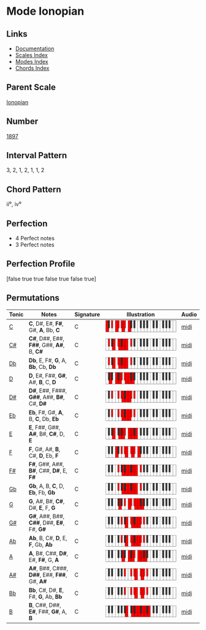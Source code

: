 # Mode Ionopian

## Links

- [Documentation](README.md)
- [Scales Index](Scales.md)
- [Modes Index](Modes.md)
- [Chords Index](Chords.md)

## Parent Scale

[Ionopian](ScaleIonopian.md)

## Number

[1897](https://ianring.com/musictheory/scales/1897)

## Interval Pattern

3, 2, 1, 2, 1, 1, 2

## Chord Pattern

ii⁰, iv⁰

## Perfection

- 4 Perfect notes
- 3 Perfect notes

## Perfection Profile

[false true true false true false true]

## Permutations

| Tonic | Notes | Signature | Illustration | Audio |
|-------|-------|-----------|--------------|-------|
| [C](ModeCNaturalIonopian.md) | **C**, D#, E#, **F#**, G#, **A**, Bb, **C** | C | ![CNaturalIonopian](ModeCNaturalIonopian.png) | [midi](https://github.com/edipermadi/music/blob/main/docs/ModeCNaturalIonopian.mid?raw=true) |
| [C#](ModeCSharpIonopian.md) | **C#**, D##, E##, **F##**, G##, **A#**, B, **C#** | C | ![CSharpIonopian](ModeCSharpIonopian.png) | [midi](https://github.com/edipermadi/music/blob/main/docs/ModeCSharpIonopian.mid?raw=true) |
| [Db](ModeDFlatIonopian.md) | **Db**, E, F#, **G**, A, **Bb**, Cb, **Db** | C | ![DFlatIonopian](ModeDFlatIonopian.png) | [midi](https://github.com/edipermadi/music/blob/main/docs/ModeDFlatIonopian.mid?raw=true) |
| [D](ModeDNaturalIonopian.md) | **D**, E#, F##, **G#**, A#, **B**, C, **D** | C | ![DNaturalIonopian](ModeDNaturalIonopian.png) | [midi](https://github.com/edipermadi/music/blob/main/docs/ModeDNaturalIonopian.mid?raw=true) |
| [D#](ModeDSharpIonopian.md) | **D#**, E##, F###, **G##**, A##, **B#**, C#, **D#** | C | ![DSharpIonopian](ModeDSharpIonopian.png) | [midi](https://github.com/edipermadi/music/blob/main/docs/ModeDSharpIonopian.mid?raw=true) |
| [Eb](ModeEFlatIonopian.md) | **Eb**, F#, G#, **A**, B, **C**, Db, **Eb** | C | ![EFlatIonopian](ModeEFlatIonopian.png) | [midi](https://github.com/edipermadi/music/blob/main/docs/ModeEFlatIonopian.mid?raw=true) |
| [E](ModeENaturalIonopian.md) | **E**, F##, G##, **A#**, B#, **C#**, D, **E** | C | ![ENaturalIonopian](ModeENaturalIonopian.png) | [midi](https://github.com/edipermadi/music/blob/main/docs/ModeENaturalIonopian.mid?raw=true) |
| [F](ModeFNaturalIonopian.md) | **F**, G#, A#, **B**, C#, **D**, Eb, **F** | C | ![FNaturalIonopian](ModeFNaturalIonopian.png) | [midi](https://github.com/edipermadi/music/blob/main/docs/ModeFNaturalIonopian.mid?raw=true) |
| [F#](ModeFSharpIonopian.md) | **F#**, G##, A##, **B#**, C##, **D#**, E, **F#** | C | ![FSharpIonopian](ModeFSharpIonopian.png) | [midi](https://github.com/edipermadi/music/blob/main/docs/ModeFSharpIonopian.mid?raw=true) |
| [Gb](ModeGFlatIonopian.md) | **Gb**, A, B, **C**, D, **Eb**, Fb, **Gb** | C | ![GFlatIonopian](ModeGFlatIonopian.png) | [midi](https://github.com/edipermadi/music/blob/main/docs/ModeGFlatIonopian.mid?raw=true) |
| [G](ModeGNaturalIonopian.md) | **G**, A#, B#, **C#**, D#, **E**, F, **G** | C | ![GNaturalIonopian](ModeGNaturalIonopian.png) | [midi](https://github.com/edipermadi/music/blob/main/docs/ModeGNaturalIonopian.mid?raw=true) |
| [G#](ModeGSharpIonopian.md) | **G#**, A##, B##, **C##**, D##, **E#**, F#, **G#** | C | ![GSharpIonopian](ModeGSharpIonopian.png) | [midi](https://github.com/edipermadi/music/blob/main/docs/ModeGSharpIonopian.mid?raw=true) |
| [Ab](ModeAFlatIonopian.md) | **Ab**, B, C#, **D**, E, **F**, Gb, **Ab** | C | ![AFlatIonopian](ModeAFlatIonopian.png) | [midi](https://github.com/edipermadi/music/blob/main/docs/ModeAFlatIonopian.mid?raw=true) |
| [A](ModeANaturalIonopian.md) | **A**, B#, C##, **D#**, E#, **F#**, G, **A** | C | ![ANaturalIonopian](ModeANaturalIonopian.png) | [midi](https://github.com/edipermadi/music/blob/main/docs/ModeANaturalIonopian.mid?raw=true) |
| [A#](ModeASharpIonopian.md) | **A#**, B##, C###, **D##**, E##, **F##**, G#, **A#** | C | ![ASharpIonopian](ModeASharpIonopian.png) | [midi](https://github.com/edipermadi/music/blob/main/docs/ModeASharpIonopian.mid?raw=true) |
| [Bb](ModeBFlatIonopian.md) | **Bb**, C#, D#, **E**, F#, **G**, Ab, **Bb** | C | ![BFlatIonopian](ModeBFlatIonopian.png) | [midi](https://github.com/edipermadi/music/blob/main/docs/ModeBFlatIonopian.mid?raw=true) |
| [B](ModeBNaturalIonopian.md) | **B**, C##, D##, **E#**, F##, **G#**, A, **B** | C | ![BNaturalIonopian](ModeBNaturalIonopian.png) | [midi](https://github.com/edipermadi/music/blob/main/docs/ModeBNaturalIonopian.mid?raw=true) |
